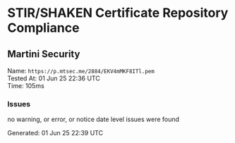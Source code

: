 # STIR/SHAKEN Certificate Repository Compliance

## Martini Security

Name: `https://p.mtsec.me/2884/EKV4mMKF8ITl.pem`\
Tested At: 01 Jun 25 22:36 UTC\
Time: 105ms

### Issues

no warning, or error, or notice date level issues were found

Generated: 01 Jun 25 22:39 UTC